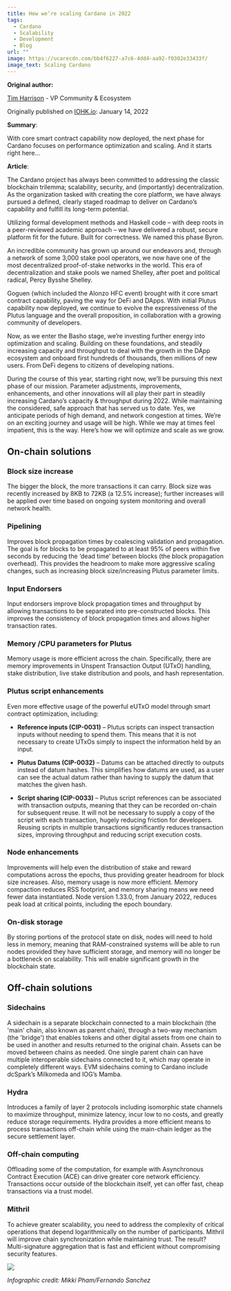 ```yaml
---
title: How we’re scaling Cardano in 2022
tags:
  - Cardano
  - Scalability
  - Development
  - Blog
url: ""
image: https://ucarecdn.com/bb4f6227-a7c6-4dd4-aa92-f0302e33433f/
image_text: Scaling Cardano
---
```


**Original author:**

[Tim Harrison](https://iohk.io/en/team/tim-harrison) - VP Community & Ecosystem

Originally published on [IOHK.io](https://iohk.io/en/blog/posts/2022/01/14/how-we-re-scaling-cardano-in-2022/): January 14, 2022

**Summary**:

With core smart contract capability now deployed, the next phase for Cardano focuses on performance optimization and scaling. And it starts right here…

**Article**:

The Cardano project has always been committed to addressing the classic blockchain trilemma; scalability, security, and (importantly) decentralization. As the organization tasked with creating the core platform, we have always pursued a defined, clearly staged roadmap to deliver on Cardano’s capability and fulfill its long-term potential.

Utilizing formal development methods and Haskell code – with deep roots in a peer-reviewed academic approach – we have delivered a robust, secure platform fit for the future. Built for correctness. We named this phase Byron.

An incredible community has grown up around our endeavors and, through a network of some 3,000 stake pool operators, we now have one of the most decentralized proof-of-stake networks in the world. This era of decentralization and stake pools we named Shelley, after poet and political radical, Percy Bysshe Shelley.

Goguen (which included the Alonzo HFC event) brought with it core smart contract capability, paving the way for DeFi and DApps. With initial Plutus capability now deployed, we continue to evolve the expressiveness of the Plutus language and the overall proposition, in collaboration with a growing community of developers.

Now, as we enter the Basho stage, we’re investing further energy into optimization and scaling. Building on these foundations, and steadily increasing capacity and throughput to deal with the growth in the DApp ecosystem and onboard first hundreds of thousands, then millions of new users. From DeFi degens to citizens of developing nations.

During the course of this year, starting right now, we’ll be pursuing this next phase of our mission. Parameter adjustments, improvements, enhancements, and other innovations will all play their part in steadily increasing Cardano’s capacity & throughput during 2022. While maintaining the considered, safe approach that has served us to date. Yes, we anticipate periods of high demand, and network congestion at times. We’re on an exciting journey and usage will be high. While we may at times feel impatient, this is the way. Here’s how we will optimize and scale as we grow.

## On-chain solutions

### Block size increase

The bigger the block, the more transactions it can carry. Block size was recently increased by 8KB to 72KB (a 12.5% increase); further increases will be applied over time based on ongoing system monitoring and overall network health.

### Pipelining

Improves block propagation times by coalescing validation and propagation. The goal is for blocks to be propagated to at least 95% of peers within five seconds by reducing the ‘dead time’ between blocks (the block propagation overhead). This provides the headroom to make more aggressive scaling changes, such as increasing block size/increasing Plutus parameter limits.

### Input Endorsers

Input endorsers improve block propagation times and throughput by allowing transactions to be separated into pre-constructed blocks. This improves the consistency of block propagation times and allows higher transaction rates.

### Memory /CPU parameters for Plutus

Memory usage is more efficient across the chain. Specifically, there are memory improvements in Unspent Transaction Output (UTxO) handling, stake distribution, live stake distribution and pools, and hash representation.

### Plutus script enhancements

Even more effective usage of the powerful eUTxO model through smart contract optimization, including:

*   **Reference inputs (CIP-0031)** – Plutus scripts can inspect transaction inputs without needing to spend them. This means that it is not necessary to create UTxOs simply to inspect the information held by an input.
    
*   **Plutus Datums (CIP-0032)** – Datums can be attached directly to outputs instead of datum hashes. This simplifies how datums are used, as a user can see the actual datum rather than having to supply the datum that matches the given hash.
    
*   **Script sharing (CIP-0033)** – Plutus script references can be associated with transaction outputs, meaning that they can be recorded on-chain for subsequent reuse. It will not be necessary to supply a copy of the script with each transaction, hugely reducing friction for developers. Reusing scripts in multiple transactions significantly reduces transaction sizes, improving throughput and reducing script execution costs.
    

### Node enhancements

Improvements will help even the distribution of stake and reward computations across the epochs, thus providing greater headroom for block size increases. Also, memory usage is now more efficient. Memory compaction reduces RSS footprint, and memory sharing means we need fewer data instantiated. Node version 1.33.0, from January 2022, reduces peak load at critical points, including the epoch boundary.

### On-disk storage

By storing portions of the protocol state on disk, nodes will need to hold less in memory, meaning that RAM-constrained systems will be able to run nodes provided they have sufficient storage, and memory will no longer be a bottleneck on scalability. This will enable significant growth in the blockchain state.

## Off-chain solutions

### Sidechains

A sidechain is a separate blockchain connected to a main blockchain (the 'main' chain, also known as parent chain), through a two-way mechanism (the 'bridge') that enables tokens and other digital assets from one chain to be used in another and results returned to the original chain. Assets can be moved between chains as needed. One single parent chain can have multiple interoperable sidechains connected to it, which may operate in completely different ways. EVM sidechains coming to Cardano include dcSpark’s Milkomeda and IOG’s Mamba.

### Hydra

Introduces a family of layer 2 protocols including isomorphic state channels to maximize throughput, minimize latency, incur low to no costs, and greatly reduce storage requirements. Hydra provides a more efficient means to process transactions off-chain while using the main-chain ledger as the secure settlement layer.

### Off-chain computing

Offloading some of the computation, for example with Asynchronous Contract Execution (ACE) can drive greater core network efficiency. Transactions occur outside of the blockchain itself, yet can offer fast, cheap transactions via a trust model.

### Mithril

To achieve greater scalability, you need to address the complexity of critical operations that depend logarithmically on the number of participants. Mithril will improve chain synchronization while maintaining trust. The result? Multi-signature aggregation that is fast and efficient without compromising security features.

![](https://ucarecdn.com/fc644130-c13d-43f9-a966-14290687d190/)

_Infographic credit: Mikki Pham/Fernando Sanchez_
